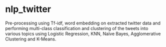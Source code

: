 # nlp_twitter
Pre-processing using Tf-idf, word embedding on extracted twitter data and performing multi-class classification and clustering of the tweets into various topics using Logistic Regression, KNN, Naïve Bayes, Agglomerative Clustering and K-Means.
